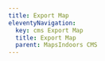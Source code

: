 ```yaml
---
title: Export Map
eleventyNavigation:
  key: cms Export Map
  title: Export Map
  parent: MapsIndoors CMS
---
```

